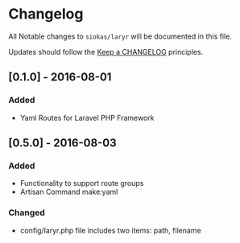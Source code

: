 # Changelog

All Notable changes to `siokas/laryr` will be documented in this file.

Updates should follow the [Keep a CHANGELOG](http://keepachangelog.com/) principles.

## [0.1.0] - 2016-08-01

### Added
- Yaml Routes for Laravel PHP Framework

## [0.5.0] - 2016-08-03

### Added
- Functionality to support route groups
- Artisan Command make:yaml 

### Changed 
- config/laryr.php file includes two items: path, filename